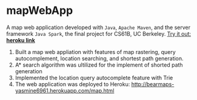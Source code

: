 # mapWebApp 
A map web application developed with `Java`, `Apache Maven`, and the server framework `Java Spark`, the final project for CS61B, UC Berkeley.
[Try it out: **heroku link**](http://bearmaps-yasmine6961.herokuapp.com/map.html)

1. Built a map web appliation with features of map rastering, query autocomplement, location searching, and shortest path generation.
2. A* search algorithm was ultilized for the implement of shorted path generation
3. Implemented the location query autocomplete feature with Trie
4. The web application was deployed to Heroku: http://bearmaps-yasmine6961.herokuapp.com/map.html
